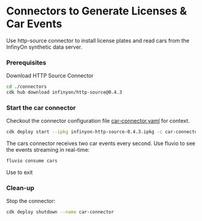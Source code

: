 # Connectors to Generate Licenses & Car Events

Use http-source connector to install license plates and read cars from the InfinyOn synthetic data server.

### Prerequisites

Download HTTP Source Connector

```bash
cd ./connectors
cdk hub download infinyon/http-source@0.4.3
```

### Start the car connector

Checkout the connector configuration file [car-connector.yaml](car-connector.yaml) for context.

```bash
cdk deploy start --ipkg infinyon-http-source-0.4.3.ipkg -c car-connector.yaml
```

The cars connector receives two car events every second. Use fluvio to see the events streaming in real-time:

```bash
fluvio consume cars
```

Use <Ctrl-C> to exit


### Clean-up

Stop the connector:

```bash
cdk deploy shutdown --name car-connector
```
